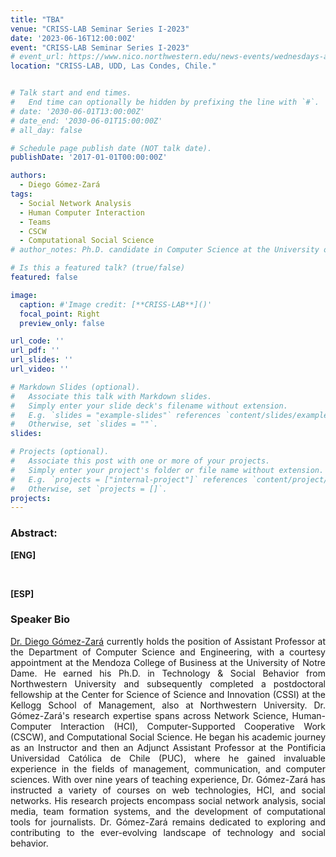 ```yaml
---
title: "TBA"
venue: "CRISS-LAB Seminar Series I-2023"
date: '2023-06-16T12:00:00Z'
event: "CRISS-LAB Seminar Series I-2023"
# event_url: https://www.nico.northwestern.edu/news-events/wednesdays-at-nico/speakers-2021.html
location: "CRISS-LAB, UDD, Las Condes, Chile."


# Talk start and end times.
#   End time can optionally be hidden by prefixing the line with `#`.
# date: '2030-06-01T13:00:00Z'
# date_end: '2030-06-01T15:00:00Z'
# all_day: false

# Schedule page publish date (NOT talk date).
publishDate: '2017-01-01T00:00:00Z'

authors: 
  - Diego Gómez-Zará
tags: 
  - Social Network Analysis
  - Human Computer Interaction
  - Teams
  - CSCW
  - Computational Social Science
# author_notes: Ph.D. candidate in Computer Science at the University of Toulouse.

# Is this a featured talk? (true/false)
featured: false

image:
  caption: #'Image credit: [**CRISS-LAB**]()'
  focal_point: Right
  preview_only: false

url_code: ''
url_pdf: ''
url_slides: ''
url_video: ''

# Markdown Slides (optional).
#   Associate this talk with Markdown slides.
#   Simply enter your slide deck's filename without extension.
#   E.g. `slides = "example-slides"` references `content/slides/example-slides.md`.
#   Otherwise, set `slides = ""`.
slides:

# Projects (optional).
#   Associate this post with one or more of your projects.
#   Simply enter your project's folder or file name without extension.
#   E.g. `projects = ["internal-project"]` references `content/project/deep-learning/index.md`.
#   Otherwise, set `projects = []`.
projects:
---
```


<head>
<script src="https://cdn.jsdelivr.net/npm/add-to-calendar-button@2" async defer></script>

</head>


<div>
<add-to-calendar-button
  name="TBA. By Diego Gómez-Zará, Ph.D. at CRISS-LAB (Via Zoom)"
  description="Zoom link: https://udd.zoom.us/j/82674667828?pwd=amlmNlk3R0hPZzlFOTRYY2tZRW9Gdz09"
  startDate="2023-06-16"
  endDate="2023-06-16"
  startTime="11:00"
  endTime="12:30"
  location="Virtual"
  options="['Apple','Google','iCal','Microsoft365','Outlook.com','Yahoo']"
  timeZone="America/Santiago"
  trigger="click"
  inline
  listStyle="modal"
  iCalFileName="Reminder-Event"
  >
</add-to-calendar-button>
</div>

### Abstract:
<div>

**[ENG]**
<p align="justify"> 
</p>
<br>

**[ESP]**
<p align="justify"> 
</p>

### Speaker Bio
<p align="justify"> <a href="https://www.dgomezara.cl/" target="_blank">Dr. Diego Gómez-Zará</a> currently holds the position of Assistant Professor at the Department of Computer Science and Engineering, with a courtesy appointment at the Mendoza College of Business at the University of Notre Dame. He earned his Ph.D. in Technology & Social Behavior from Northwestern University and subsequently completed a postdoctoral fellowship at the Center for Science of Science and Innovation (CSSI) at the Kellogg School of Management, also at Northwestern University. Dr. Gómez-Zará's research expertise spans across Network Science, Human-Computer Interaction (HCI), Computer-Supported Cooperative Work (CSCW), and Computational Social Science. He began his academic journey as an Instructor and then an Adjunct Assistant Professor at the Pontificia Universidad Católica de Chile (PUC), where he gained invaluable experience in the fields of management, communication, and computer sciences. With over nine years of teaching experience, Dr. Gómez-Zará has instructed a variety of courses on web technologies, HCI, and social networks. His research projects encompass social network analysis, social media, team formation systems, and the development of computational tools for journalists. Dr. Gómez-Zará remains dedicated to exploring and contributing to the ever-evolving landscape of technology and social behavior.</p>

</div>


